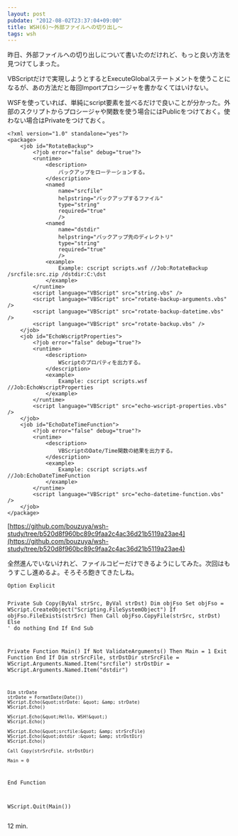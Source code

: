 ```yaml
---
layout: post
pubdate: "2012-08-02T23:37:04+09:00"
title: WSH(6)〜外部ファイルへの切り出し〜
tags: wsh
---
```

昨日、外部ファイルへの切り出しについて書いたのだけれど、もっと良い方法を見つけてしまった。

VBScriptだけで実現しようとするとExecuteGlobalステートメントを使うことになるが、あの方法だと毎回Importプロシージャを書かなくてはいけない。

WSFを使っていれば、単純にscript要素を並べるだけで良いことが分かった。外部のスクリプトからプロシージャや関数を使う場合にはPublicをつけておく。使わない場合はPrivateをつけておく。

<div><script src="https://gist.github.com/3237513.js?file=scripts.wsf"></script><noscript><pre><code>&lt;?xml version=&quot;1.0&quot; standalone=&quot;yes&quot;?&gt;
&lt;package&gt;
    &lt;job id=&quot;RotateBackup&quot;&gt;
        &lt;?job error=&quot;false&quot; debug=&quot;true&quot;?&gt;
        &lt;runtime&gt;
            &lt;description&gt;
                バックアップをローテーションする。
            &lt;/description&gt;
            &lt;named
                name=&quot;srcfile&quot;
                helpstring=&quot;バックアップするファイル&quot;
                type=&quot;string&quot;
                required=&quot;true&quot;
                /&gt;
            &lt;named
                name=&quot;dstdir&quot;
                helpstring=&quot;バックアップ先のディレクトリ&quot;
                type=&quot;string&quot;
                required=&quot;true&quot;
                /&gt;
            &lt;example&gt;
                Example: cscript scripts.wsf //Job:RotateBackup /srcfile:src.zip /dstdir:C:\dst
            &lt;/example&gt;
        &lt;/runtime&gt;
        &lt;script language=&quot;VBScript&quot; src=&quot;string.vbs&quot; /&gt;
        &lt;script language=&quot;VBScript&quot; src=&quot;rotate-backup-arguments.vbs&quot; /&gt;
        &lt;script language=&quot;VBScript&quot; src=&quot;rotate-backup-datetime.vbs&quot; /&gt;
        &lt;script language=&quot;VBScript&quot; src=&quot;rotate-backup.vbs&quot; /&gt;
    &lt;/job&gt;
    &lt;job id=&quot;EchoWscriptProperties&quot;&gt;
        &lt;?job error=&quot;false&quot; debug=&quot;true&quot;?&gt;
        &lt;runtime&gt;
            &lt;description&gt;
                WScriptのプロパティを出力する。
            &lt;/description&gt;
            &lt;example&gt;
                Example: cscript scripts.wsf //Job:EchoWscriptProperties
            &lt;/example&gt;
        &lt;/runtime&gt;
        &lt;script language=&quot;VBScript&quot; src=&quot;echo-wscript-properties.vbs&quot; /&gt;
    &lt;/job&gt;
    &lt;job id=&quot;EchoDateTimeFunction&quot;&gt;
        &lt;?job error=&quot;false&quot; debug=&quot;true&quot;?&gt;
        &lt;runtime&gt;
            &lt;description&gt;
                VBScriptのDate/Time関数の結果を出力する。
            &lt;/description&gt;
            &lt;example&gt;
                Example: cscript scripts.wsf //Job:EchoDateTimeFunction
            &lt;/example&gt;
        &lt;/runtime&gt;
        &lt;script language=&quot;VBScript&quot; src=&quot;echo-datetime-function.vbs&quot; /&gt;
    &lt;/job&gt;
&lt;/package&gt;</code></pre></noscript></div>

[https://github.com/bouzuya/wsh-study/tree/b520d8f960bc89c9faa2c4ac36d21b5119a23ae4](https://github.com/bouzuya/wsh-study/tree/b520d8f960bc89c9faa2c4ac36d21b5119a23ae4)

全然進んでいないけれど、ファイルコピーだけできるようにしてみた。次回はもうすこし進めるよ。そろそろ飽きてきたしね。

<div><script src="https://gist.github.com/3237589.js?file=rotate-backup.vbs"></script><noscript><pre><code>Option Explicit

Private Sub Copy(ByVal strSrc, ByVal strDst)
    Dim objFso
    Set objFso = WScript.CreateObject(&quot;Scripting.FileSystemObject&quot;)
    If objFso.FileExists(strSrc) Then
        Call objFso.CopyFile(strSrc, strDst)
    Else
        ' do nothing
    End If
End Sub

Private Function Main()
    If Not ValidateArguments() Then
        Main = 1
        Exit Function
    End If
    Dim strSrcFile, strDstDir
    strSrcFile = WScript.Arguments.Named.Item(&quot;srcfile&quot;)
    strDstDir = WScript.Arguments.Named.Item(&quot;dstdir&quot;)

    Dim strDate
    strDate = FormatDate(Date())
    WScript.Echo(&quot;strDate: &quot; &amp; strDate)
    WScript.Echo()

    WScript.Echo(&quot;Hello, WSH!&quot;)
    WScript.Echo()

    WScript.Echo(&quot;srcfile:&quot; &amp; strSrcFile)
    WScript.Echo(&quot;dstdir :&quot; &amp; strDstDir)
    WScript.Echo()

    Call Copy(strSrcFile, strDstDir)

    Main = 0
End Function

WScript.Quit(Main())</code></pre></noscript></div>

12 min.
